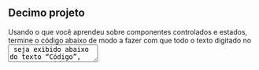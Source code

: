 ## Decimo projeto 

Usando o que você aprendeu sobre componentes controlados e estados, termine o código abaixo de modo a fazer com que todo o texto digitado no <textarea> seja exibido abaixo do texto “Código”, mas convertido em caixa alta.
